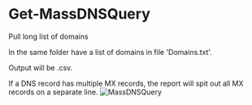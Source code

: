 # Get-MassDNSQuery
Pull long list of domains


In the same folder have a list of domains in file 'Domains.txt'. 

Output will be .csv.

If a DNS record has multiple MX records, the report will spit out all MX records on a separate line.
![MassDNSQuery](https://github.com/someguyXjared/Get-MassDNSQuery/assets/67975247/677d59c3-1fe6-4568-bf3d-b4725189e33e)
